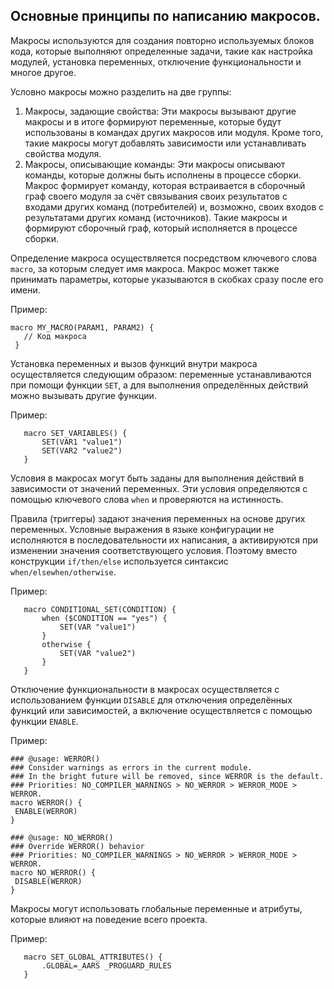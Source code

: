 ## Основные принципы по написанию макросов.

Макросы используются для создания повторно используемых блоков кода, которые выполняют определенные задачи, такие как настройка модулей, установка переменных, отключение функциональности и многое другое. 

Условно макросы можно разделить на две группы:

1. Макросы, задающие свойства: Эти макросы вызывают другие макросы и в итоге формируют переменные, которые будут использованы в командах других макросов или модуля. Кроме того, такие макросы могут добавлять зависимости или устанавливать свойства модуля.
2. Макросы, описывающие команды: Эти макросы описывают команды, которые должны быть исполнены в процессе сборки. Макрос формирует команду, которая встраивается в сборочный граф своего модуля за счёт связывания своих результатов с входами других команд (потребителей) и, возможно, своих входов с результатами других команд (источников). Такие макросы и формируют сборочный граф, который исполняется в процессе сборки.

Определение макроса осуществляется посредством ключевого слова `macro`, за которым следует имя макроса. Макрос может также принимать параметры, которые указываются в скобках сразу после его имени.

Пример:
```plaintext
macro MY_MACRO(PARAM1, PARAM2) {
   // Код макроса
 }
```
Установка переменных и вызов функций внутри макроса осуществляется следующим образом: переменные устанавливаются при помощи функции `SET`, а для выполнения определённых действий можно вызывать другие функции.

Пример:
```plaintext
   macro SET_VARIABLES() {
       SET(VAR1 "value1")
       SET(VAR2 "value2")
   }
```
Условия в макросах могут быть заданы для выполнения действий в зависимости от значений переменных. Эти условия определяются с помощью ключевого слова `when` и проверяются на истинность.

Правила (триггеры) задают значения переменных на основе других переменных. Условные выражения в языке конфигурации не исполняются в последовательности их написания, а активируются при изменении значения соответствующего условия. Поэтому вместо конструкции `if/then/else` используется синтаксис `when/elsewhen/otherwise`.

Пример:
```plaintext
   macro CONDITIONAL_SET(CONDITION) {
       when ($CONDITION == "yes") {
           SET(VAR "value1")
       }
       otherwise {
           SET(VAR "value2")
       }
   }
```
Отключение функциональности в макросах осуществляется с использованием функции `DISABLE` для отключения определённых функций или зависимостей, а включение осуществляется с помощью функции `ENABLE`.

Пример:
   ```plaintext
### @usage: WERROR()
### Consider warnings as errors in the current module.
### In the bright future will be removed, since WERROR is the default.
### Priorities: NO_COMPILER_WARNINGS > NO_WERROR > WERROR_MODE > WERROR.
macro WERROR() {
    ENABLE(WERROR)
}

### @usage: NO_WERROR()
### Override WERROR() behavior
### Priorities: NO_COMPILER_WARNINGS > NO_WERROR > WERROR_MODE > WERROR.
macro NO_WERROR() {
    DISABLE(WERROR)
}
```
Макросы могут использовать глобальные переменные и атрибуты, которые влияют на поведение всего проекта.

Пример:
```plaintext
   macro SET_GLOBAL_ATTRIBUTES() {
       .GLOBAL=_AARS _PROGUARD_RULES
   }
```
